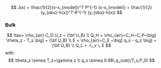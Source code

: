 $$ J(x) = \frac{1}{2}(x-x_{model})^T P^{-1} (x-x_{model}) + 
\frac{1}{2}(y_{obs}-h(x))^T R^{-1} (y_{obs}-h(x)) $$


### Bulk

$$ \tau= \rho_{air}  C_D U_z ~ {\bf U_B} \\
Q_H = \rho_{air}~C_H~C_P~\big[ \theta_z - T_s \big] ~ {\bf U_B} \\
E      = \rho_{air}~C_E    ~\big[    q_s   - q_z \big] ~ {\bf U_B}   \\
Q_L           = -L_v \, E   $$
with:
$$  \theta_z \simeq T_z+\gamma z \\
q_s \simeq 0.98\,q_{sat}(T_s,P_0) $$

	